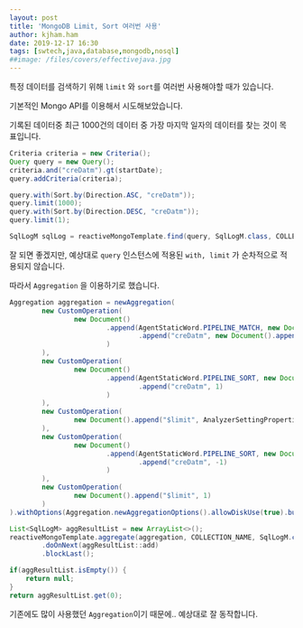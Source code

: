 ```yaml
---
layout: post
title: 'MongoDB Limit, Sort 여러번 사용'
author: kjham.ham
date: 2019-12-17 16:30
tags: [swtech,java,database,mongodb,nosql]
##image: /files/covers/effectivejava.jpg
---
```


특정 데이터를 검색하기 위해 `limit` 와 `sort`를 여러번 사용해야할 때가 있습니다.

기본적인 Mongo API를 이용해서 시도해보았습니다.

기록된 데이터중 최근 1000건의 데이터 중 가장 마지막 일자의 데이터를 찾는 것이 목표입니다.
~~~java
Criteria criteria = new Criteria();
Query query = new Query();
criteria.and("creDatm").gt(startDate);
query.addCriteria(criteria);

query.with(Sort.by(Direction.ASC, "creDatm"));
query.limit(1000);
query.with(Sort.by(Direction.DESC, "creDatm"));
query.limit(1);

SqlLogM sqlLog = reactiveMongoTemplate.find(query, SqlLogM.class, COLLECTION_NAME).blockFirst();
~~~

잘 되면 좋겠지만, 예상대로 `query` 인스턴스에 적용된 `with, limit` 가 순차적으로 적용되지 않습니다.

따라서 `Aggregation` 을 이용하기로 했습니다.
~~~java
Aggregation aggregation = newAggregation(
        new CustomOperation(
                new Document()
                        .append(AgentStaticWord.PIPELINE_MATCH, new Document()
                                .append("creDatm", new Document().append("$gt", firstDate))
                        )
        ),
        new CustomOperation(
                new Document()
                        .append(AgentStaticWord.PIPELINE_SORT, new Document()
                                .append("creDatm", 1)
                        )
        ),
        new CustomOperation(
                new Document().append("$limit", AnalyzerSettingProperties.ANALYZER_SUMMARYSTAT_FIRST_COUNT)
        ),
        new CustomOperation(
                new Document()
                        .append(AgentStaticWord.PIPELINE_SORT, new Document()
                                .append("creDatm", -1)
                        )
        ),
        new CustomOperation(
                new Document().append("$limit", 1)
        )
).withOptions(Aggregation.newAggregationOptions().allowDiskUse(true).build());

List<SqlLogM> aggResultList = new ArrayList<>();
reactiveMongoTemplate.aggregate(aggregation, COLLECTION_NAME, SqlLogM.class)
        .doOnNext(aggResultList::add)
        .blockLast();

if(aggResultList.isEmpty()) {
    return null;
}
return aggResultList.get(0);
~~~

기존에도 많이 사용했던 `Aggregation`이기 때문에.. 예상대로 잘 동작합니다.